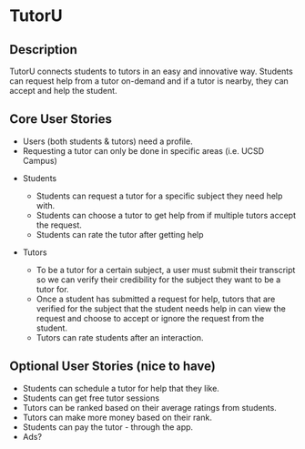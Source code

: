 # TutorU

## Description
TutorU connects students to tutors in an easy and innovative way. Students can request help from a tutor on-demand and if a tutor is nearby, they can accept and help the student.

## Core User Stories
* Users (both students & tutors) need a profile.
* Requesting a tutor can only be done in specific areas (i.e. UCSD Campus)


- Students
  * Students can request a tutor for a specific subject they need help with.
  * Students can choose a tutor to get help from if multiple tutors accept the request.
  * Students can rate the tutor after getting help
 
- Tutors
  * To be a tutor for a certain subject, a user must submit their transcript so we can verify their credibility for the subject they want to be a tutor for.
  * Once a student has submitted a request for help, tutors that are verified for the subject that the student needs help in can view the request and choose to accept or ignore the request from the student.
  * Tutors can rate students after an interaction.

## Optional User Stories (nice to have)
* Students can schedule a tutor for help that they like.
* Students can get free tutor sessions
* Tutors can be ranked based on their average ratings from students.
* Tutors can make more money based on their rank.
* Students can pay the tutor - through the app.
* Ads?
